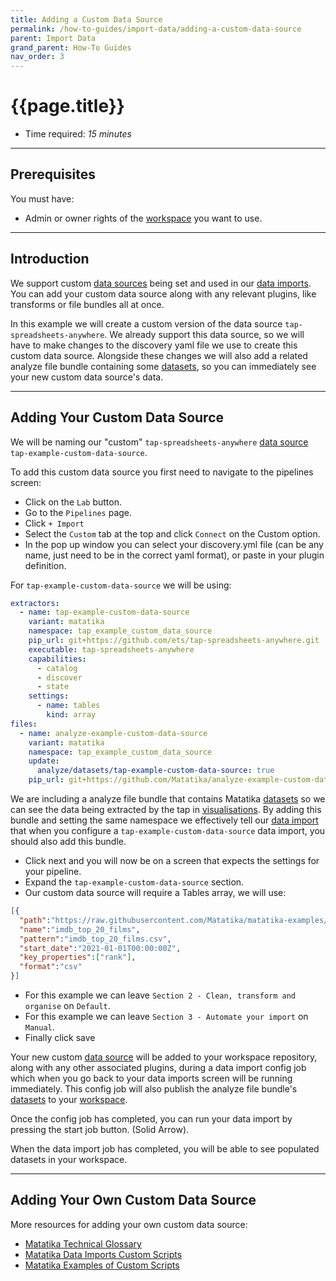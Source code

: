 ```yaml
---
title: Adding a Custom Data Source
permalink: /how-to-guides/import-data/adding-a-custom-data-source
parent: Import Data
grand_parent: How-To Guides
nav_order: 3
---
```


# {{page.title}}

- Time required: _15 minutes_

---

## Prerequisites

You must have:

- Admin or owner rights of the [workspace]({{site.baseurl}}/glossary#workspace) you want to use.

---

## Introduction

We support custom [data sources]({{site.baseurl}}/glossary#data-source) being set and used in our [data imports]({{site.baseurl}}/glossary#data-import). You can add your custom data source along with any relevant plugins, like transforms or file bundles all at once.

In this example we will create a custom version of the data source `tap-spreadsheets-anywhere`. We already support this data source, so we will have to make changes to the discovery yaml file we use to create this custom data source. Alongside these changes we will also add a related analyze file bundle containing some [datasets]({{site.baseurl}}/dataml/datasetml/), so you can immediately see your new custom data source's data.


---

## Adding Your Custom Data Source

We will be naming our "custom" `tap-spreadsheets-anywhere` [data source]({{site.baseurl}}/glossary#data-source) `tap-example-custom-data-source`.

To add this custom data source you first need to navigate to the pipelines screen:

- Click on the `Lab` button.
- Go to the `Pipelines` page.
- Click `+ Import`
- Select the `Custom` tab at the top and click `Connect` on the Custom option.
- In the pop up window you can select your discovery.yml file (can be any name, just need to be in the correct yaml format), or paste in your plugin definition.

For `tap-example-custom-data-source` we will be using:

```yaml
extractors:
  - name: tap-example-custom-data-source
    variant: matatika
    namespace: tap_example_custom_data_source
    pip_url: git+https://github.com/ets/tap-spreadsheets-anywhere.git
    executable: tap-spreadsheets-anywhere
    capabilities:
      - catalog
      - discover
      - state
    settings:
      - name: tables
        kind: array
files:
  - name: analyze-example-custom-data-source
    variant: matatika
    namespace: tap_example_custom_data_source
    update:
      analyze/datasets/tap-example-custom-data-source: true
    pip_url: git+https://github.com/Matatika/analyze-example-custom-data-source.git
```

We are including a analyze file bundle that contains Matatika [datasets]({{site.baseurl}}/dataml/datasetml/) so we can see the data being extracted by the tap in [visualisations]({{site.baseurl}}/dataml/datasetml/charts). By adding this bundle and setting the same namespace we effectively tell our [data import]({{site.baseurl}}/glossary#data-import) that when you configure a `tap-example-custom-data-source` data import, you should also add this bundle.

- Click next and you will now be on a screen that expects the settings for your pipeline.
- Expand the `tap-example-custom-data-source` section.
- Our custom data source will require a Tables array, we will use:
```json
[{
  "path":"https://raw.githubusercontent.com/Matatika/matatika-examples/master/example_adding_a_custom_data_source",
  "name":"imdb_top_20_films",
  "pattern":"imdb_top_20_films.csv",
  "start_date":"2021-01-01T00:00:00Z",
  "key_properties":["rank"],
  "format":"csv" 
}]
```
- For this example we can leave `Section 2 - Clean, transform and organise` on `Default`.
- For this example we can leave `Section 3 - Automate your import` on `Manual`.
- Finally click save

Your new custom [data source]({{site.baseurl}}/glossary#data-source) will be added to your workspace repository, along with any other associated plugins, during a data import config job which when you go back to your data imports screen will be running immediately. This config job will also publish the analyze file bundle's [datasets]({{site.baseurl}}/dataml/datasetml/) to your [workspace]({{site.baseurl}}/glossary#workspace).

Once the config job has completed, you can run your data import by pressing the start job button. (Solid Arrow).

When the data import job has completed, you will be able to see populated datasets in your workspace.

---

## Adding Your Own Custom Data Source

More resources for adding your own custom data source:

- [Matatika Technical Glossary](https://github.com/Matatika/matatika-examples/tree/master/matatika_technical_glossary#custom-data-source)
- [Matatika Data Imports Custom Scripts]({{site.baseurl}}/dataml/pipelineml/custom-scripts)
- [Matatika Examples of Custom Scripts](https://github.com/Matatika/matatika-examples/tree/master/example_data_import_scripts)
